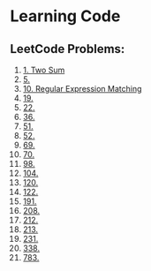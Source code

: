 # Learning Code

## LeetCode Problems:
1. [1. Two Sum]()
1. [5. ]()
1. [10. Regular Expression Matching](https://github.com/CBJ-MD/learning_code/blob/master/C%23/LeetCodePractice/Problems/10.cs)
1. [19. ]()
1. [22. ]()
1. [36. ]()
1. [51. ]()
1. [52. ]()
1. [69. ]()
1. [70. ]()
1. [98. ]()
1. [104. ]()
1. [120. ]()
1. [122. ]()
1. [191. ]()
1. [208. ]()
1. [212. ]()
1. [213. ]()
1. [231. ]()
1. [338. ]()
1. [783. ]()